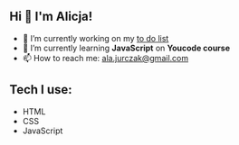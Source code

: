 ## Hi 👋 I'm Alicja!

- 🔭 I’m currently working on my [to do list](https://alajurczak.github.io/to-do-list/)
- 🌱 I’m currently learning **JavaScript** on **Youcode course**
- 📫 How to reach me: ala.jurczak@gmail.com

## Tech I use:
- HTML
- CSS
- JavaScript


<!--
**alajurczak/alajurczak** is a ✨ _special_ ✨ repository because its `README.md` (this file) appears on your GitHub profile.

Here are some ideas to get you started:

- 🔭 I’m currently working on ...
- 🌱 I’m currently learning ...
- 👯 I’m looking to collaborate on ...
- 🤔 I’m looking for help with ...
- 💬 Ask me about ...
- 📫 How to reach me: ...
- 😄 Pronouns: ...
- ⚡ Fun fact: ...
-->
